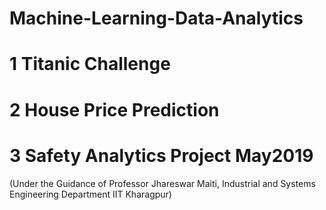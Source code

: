 # Machine-Learning-Data-Analytics
# 1 Titanic Challenge
# 2 House Price Prediction
# 3 Safety Analytics Project May2019
  (Under the Guidance of Professor Jhareswar Maiti, Industrial and Systems Engineering Department IIT Kharagpur)


